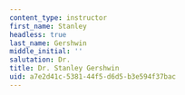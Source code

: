 ```yaml
---
content_type: instructor
first_name: Stanley
headless: true
last_name: Gershwin
middle_initial: ''
salutation: Dr.
title: Dr. Stanley Gershwin
uid: a7e2d41c-5381-44f5-d6d5-b3e594f37bac
---
```

